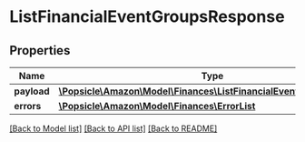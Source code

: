 # ListFinancialEventGroupsResponse

## Properties
Name | Type | Description | Notes
------------ | ------------- | ------------- | -------------
**payload** | [**\Popsicle\Amazon\Model\Finances\ListFinancialEventGroupsPayload**](ListFinancialEventGroupsPayload.md) |  | [optional] 
**errors** | [**\Popsicle\Amazon\Model\Finances\ErrorList**](ErrorList.md) |  | [optional] 

[[Back to Model list]](../../README.md#documentation-for-models) [[Back to API list]](../../README.md#documentation-for-api-endpoints) [[Back to README]](../../README.md)

